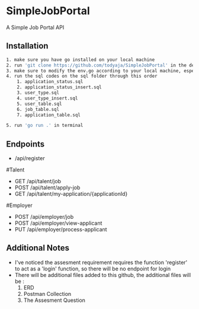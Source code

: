 # SimpleJobPortal

A Simple Job Portal API

## Installation

```bash
1. make sure you have go installed on your local machine
2. run 'git clone https://github.com/todyaja/SimpleJobPortal' in the desired folder
3. make sure to modify the env.go according to your local machine, especially the database port, host, username, password, and database name
4. run the sql codes on the sql folder through this order
    1. application_status.sql
    2. application_status_insert.sql
    3. user_type.sql
    4. user_type_insert.sql
    5. user_table.sql
    6. job_table.sql
    7. application_table.sql

5. run 'go run .' in terminal
```

## Endpoints

- /api/register

#Talent

- GET /api/talent/job
- POST /api/talent/apply-job
- GET /api/talent/my-application/{applicationId}

#Employer

- POST /api/employer/job
- POST /api/employer/view-applicant
- PUT /api/employer/process-applicant

## Additional Notes

- I've noticed the assesment requirement requires the function 'register' to act as a 'login' function, so there will be no endpoint for login
- There will be additional files added to this github, the additional files will be :
  1. ERD
  2. Postman Collection
  3. The Assesment Question
